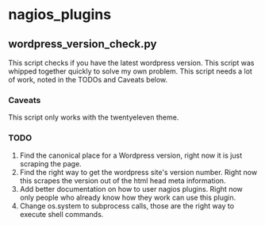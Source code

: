 # nagios_plugins

## wordpress_version_check.py

This script checks if you have the latest wordpress version. This script was whipped together quickly to solve my own problem. This script needs a lot of work, noted in the TODOs and Caveats below.

### Caveats

This script only works with the twentyeleven theme.

### TODO

1. Find the canonical place for a Wordpress version, right now it is just scraping the page. 
2. Find the right way to get the wordpress site's version number. Right now this scrapes the version out of the html head meta information.
3. Add better documentation on how to user nagios plugins. Right now only people who already know how they work can use this plugin.
4. Change os.system to subprocess calls, those are the right way to execute shell commands.
